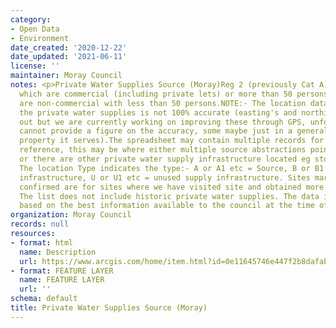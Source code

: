 ```yaml
---
category:
- Open Data
- Environment
date_created: '2020-12-22'
date_updated: '2021-06-11'
license: ''
maintainer: Moray Council
notes: <p>Private Water Supplies Source (Moray)Reg 2 (previously Cat A) are supplies
  which are commercial (including private lets) or more than 50 persons Category B
  are non-commercial with less than 50 persons.NOTE:- The location data we hold for
  the private water supplies is not 100% accurate (easting's and northing's can be
  out but we are currently working on improving these through GPS, unfortunately I
  cannot provide a figure on the accuracy, some maybe just in a general area of the
  property it serves).The spreadsheet may contain multiple records for the same source
  reference, this may be where either multiple source abstractions points are located
  or there are other private water supply infrastructure located eg storage tanks.
  The location Type indicates the type:- A or A1 etc = Source, B or B1 etc = supply
  infrastructure, U or U1 etc = unused supply infrastructure. Sites marked with "Y"
  confirmed are for sites where we have visited site and obtained more accurate locations.
  The list does not include historic private water supplies. The data is provided
  based on the best information available to the council at the time of writing.</p>
organization: Moray Council
records: null
resources:
- format: html
  name: Description
  url: https://www.arcgis.com/home/item.html?id=0e11645746e447f2b8dafabe750f24f2
- format: FEATURE LAYER
  name: FEATURE LAYER
  url: ''
schema: default
title: Private Water Supplies Source (Moray)
---
```

